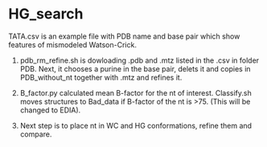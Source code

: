 # HG_search
TATA.csv is an example file with PDB name and base pair which show features of mismodeled Watson-Crick.
1. pdb_rm_refine.sh is dowloading .pdb and .mtz listed in the .csv in folder PDB. Next, it chooses a purine in the base pair, delets it and copies in PDB_without_nt together with .mtz and refines it.
2. B_factor.py calculated mean B-factor for the nt of interest. Classify.sh moves structures to Bad_data if B-factor of the nt is >75.
(This will be changed to EDIA).

3. Next step is to place nt in WC and HG conformations, refine them and compare. 
